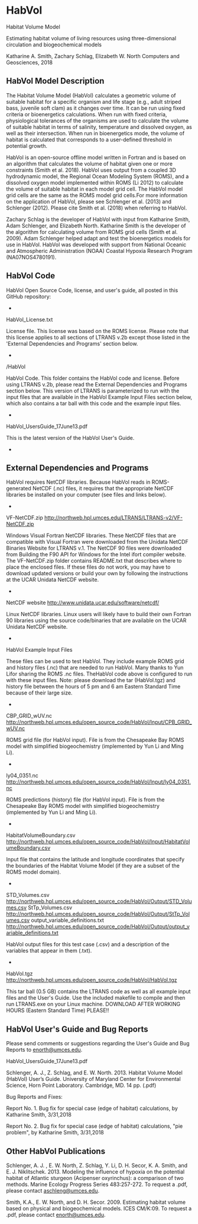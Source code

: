 # HabVol
Habitat Volume Model

Estimating habitat volume of living resources using three-dimensional circulation and biogeochemical models

Katharine A. Smith, Zachary Schlag, Elizabeth W. North
Computers and Geosciences, 2018

HabVol Model Description
-----------------------------------------------------------------------------------------------------
The Habitat Volume Model (HabVol) calculates a geometric volume of suitable habitat for a specific organism and life stage (e.g., adult striped bass, juvenile soft clam) as it changes over time. It can be run using fixed criteria or bioenergetics calculations. When run with fixed criteria, physiological tolerances of the organisms are used to calculate the volume of suitable habitat in terms of salinity, temperature and dissolved oxygen, as well as their intersection. When run in bioenergetics mode, the volume of habitat is calculated that corresponds to a user-defined threshold in potential growth.

HabVol is an open-source offline model written in Fortran and is based on an algorithm that calculates the volume of habitat given one or more constraints (Smith et al. 2018). HabVol uses output from a coupled 3D hydrodynamic model, the Regional Ocean Modeling System (ROMS), and a dissolved oxygen model implemented within ROMS (Li 2012) to calculate the volume of suitable habitat in each model grid cell. The HabVol model grid cells are the same as the ROMS model grid cells.For more information on the application of HabVol, please see Schlenger et al. (2013) and Schlenger (2012). Please cite Smith et al. (2018) when referring to HabVol. 

Zachary Schlag is the developer of HabVol with input from Katharine Smith, Adam Schlenger, and Elizabeth North. Katharine Smith is the developer of the algorithm for calculating volume from ROMS grid cells (Smith et al. 2009). Adam Schlenger helped adapt and test the bioenergetics models for use in HabVol. HabVol was developed with support from National Oceanic and Atmospheric Administration (NOAA) Coastal Hypoxia Research Program (NA07NOS4780191). 


HabVol Code
---------------------------------------------------------------------------------------------------------
HabVol Open Source Code, license, and user's guide, all posted in this GitHub repository:

-
HabVol_License.txt

License file. This license was based on the ROMS license. Please note that this license applies to all sections of LTRANS v.2b except those listed in the 'External Dependencies and Programs' section below. 

-
/HabVol

HabVol Code. This folder contains the HabVol code and license. Before using LTRANS v.2b, please read the External Dependencies and Programs section below. This version of LTRANS is parameterized to run with the input files that are available in the HabVol Example Input Files section below, which also contains a tar ball with this code and the example input files.

-
HabVol_UsersGuide_17June13.pdf

This is the latest version of the HabVol User's Guide.


-
External Dependencies and Programs
----------------------------------------------------------------------------------------------------------
HabVol requires NetCDF libraries. Because HabVol reads in ROMS-generated NetCDF (.nc) files, it requires that the appropriate NetCDF libraries be installed on your computer (see files and links below).

-
VF-NetCDF.zip
http://northweb.hpl.umces.edu/LTRANS/LTRANS-v2/VF-NetCDF.zip

Windows Visual Fortran NetCDF libraries. These NetCDF files that are compatible with Visual Fortran were downloaded from the Unidata NetCDF Binaries Website for LTRANS v.1. The NetCDF 90 files were downloaded from Building the F90 API for Windows for the Intel ifort compiler website. The VF-NetCDF.zip folder contains README.txt that describes where to place the enclosed files. If these files do not work, you may have to download updated versions or build your own by following the instructions at the UCAR Unidata NetCDF website. 

-
NetCDF website
http://www.unidata.ucar.edu/software/netcdf/

Linux NetCDF libraries. Linux users will likely have to build their own Fortran 90 libraries using the source code/binaries that are available on the UCAR Unidata NetCDF website. 


-
HabVol Example Input Files

These files can be used to test HabVol. They include example ROMS grid and history files (.nc) that are needed to run HabVol. Many thanks to Yun Lifor sharing the ROMS .nc files. TheHabVol code above is configured to run with these input files. Note: please download the tar (HabVol.tgz) and history file between the hours of 5 pm and 6 am Eastern Standard Time because of their large size.

-
CBP_GRID_wUV.nc
http://northweb.hpl.umces.edu/open_source_code/HabVol/Input/CPB_GRID_wUV.nc

ROMS grid file (for HabVol input). File is from the Chesapeake Bay ROMS model with simplified biogeochemistry (implemented by Yun Li and Ming Li). 

-
ly04_0351.nc
http://northweb.hpl.umces.edu/open_source_code/HabVol/Input/ly04_0351.nc

ROMS predictions (history) file (for HabVol input). File is from the Chesapeake Bay ROMS model with simplified biogeochemistry (implemented by Yun Li and Ming Li). 

-
HabitatVolumeBoundary.csv	
http://northweb.hpl.umces.edu/open_source_code/HabVol/Input/HabitatVolumeBoundary.csv

Input file that contains the latitude and longitude coordinates that specify the boundaries of the Habitat Volume Model (if they are a subset of the ROMS model domain).

-
STD_Volumes.csv
http://northweb.hpl.umces.edu/open_source_code/HabVol/Output/STD_Volumes.csv
StTp_Volumes.csv
http://northweb.hpl.umces.edu/open_source_code/HabVol/Output/StTp_Volumes.csv
output_variable_definitions.txt
http://northweb.hpl.umces.edu/open_source_code/HabVol/Output/output_variable_definitions.txt

HabVol output files for this test case (.csv) and a description of the variables that appear in them (.txt).

-
HabVol.tgz
http://northweb.hpl.umces.edu/open_source_code/HabVol/HabVol.tgz

This tar ball (0.5 GB) contains the LTRANS code as well as all example input files and the User's Guide. Use the included makefile to compile and then run LTRANS.exe on your Linux machine. DOWNLOAD AFTER WORKING HOURS (Eastern Standard Time) PLEASE!!



HabVol User's Guide and Bug Reports 
-----------------------------------------------------------------------------------
Please send comments or suggestions regarding the User's Guide and Bug Reports to enorth@umces.edu. 


HabVol_UsersGuide_17June13.pdf

Schlenger, A. J., Z. Schlag, and E. W. North. 2013. Habitat Volume Model (HabVol) User’s Guide. University of Maryland Center for Environmental Science, Horn Point Laboratory. Cambridge, MD. 14 pp. (.pdf)


Bug Reports and Fixes:

Report No. 1.
Bug fix for special case (edge of habitat) calculations, by Katharine Smith, 3/31,2018

Report No. 2. 
Bug fix for special case (edge of habitat) calculations, "pie problem", by Katharine Smith, 3/31,2018

 
 
Other HabVol Publications
-------------------------------------------------------------------------------------------------------------------

Schlenger, A. J. , E. W. North, Z. Schlag, Y. Li, D. H. Secor, K. A. Smith, and E. J. Niklitschek. 2013. Modeling the influence of hypoxia on the potential habitat of Atlantic sturgeon (Acipenser oxyrinchus): a comparison of two methods. Marine Ecology Progress Series 483:257-272. To request a .pdf, please contact aschleng@umces.edu.

Smith, K.A., E. W. North, and D. H. Secor. 2009. Estimating habitat volume based on physical and biogeochemical models. ICES CM/K:09. To request a .pdf, please contact enorth@umces.edu.
